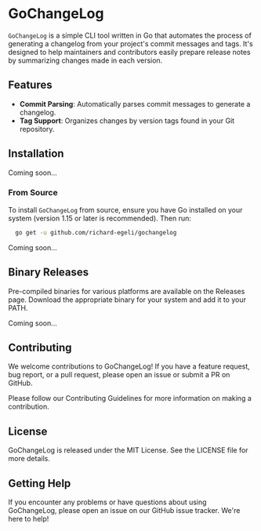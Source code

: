 # GoChangeLog

`GoChangeLog` is a simple CLI tool written in Go that automates the process of generating a changelog from your project's commit messages and tags. It's designed to help maintainers and contributors easily prepare release notes by summarizing changes made in each version.

## Features

- **Commit Parsing**: Automatically parses commit messages to generate a changelog.
- **Tag Support**: Organizes changes by version tags found in your Git repository.

## Installation

Coming soon...

### From Source

To install `GoChangeLog` from source, ensure you have Go installed on your system (version 1.15 or later is recommended). Then run:
```bash
  go get -u github.com/richard-egeli/gochangelog
```

Coming soon...

## Binary Releases

Pre-compiled binaries for various platforms are available on the Releases page. Download the appropriate binary for your system and add it to your PATH.

Coming soon...

## Contributing

We welcome contributions to GoChangeLog! If you have a feature request, bug report, or a pull request, please open an issue or submit a PR on GitHub.

Please follow our Contributing Guidelines for more information on making a contribution.

## License

GoChangeLog is released under the MIT License. See the LICENSE file for more details.

## Getting Help

If you encounter any problems or have questions about using GoChangeLog, please open an issue on our GitHub issue tracker. We're here to help!


